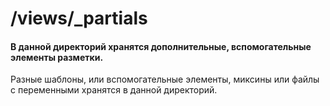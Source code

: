 # /views/\_partials

#### В данной директорий хранятся дополнительные, вспомогательные элементы разметки.

Разные шаблоны, или вспомогательные элементы, миксины или файлы с переменными хранятся в данной директорий.
